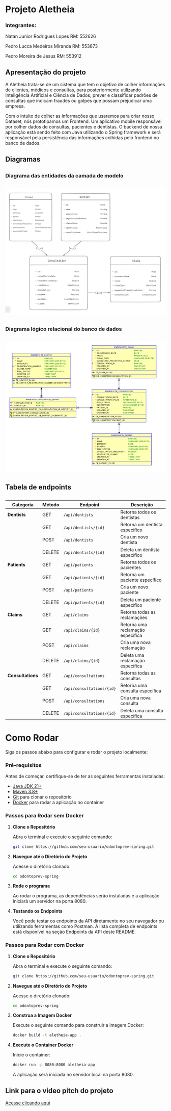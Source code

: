 # Projeto Aletheia

### Integrantes:

Natan Junior Rodrigues Lopes   RM: 552626

Pedro Lucca Medeiros Miranda   RM: 553873

Pedro Moreira de Jesus         RM: 553912

## Apresentação do projeto

A Aletheia trata-se de um sistema que tem
o objetivo de colher informações de clientes,
médicos e consultas, para posteriormente utilizando
Inteligência Artificial e Ciência de Dados,
prever e classificar padrões de consultas que
indicam fraudes ou golpes que possam prejudicar
uma empresa.

Com o intuito de colher as informações que usaremos
para criar nosso Dataset, nós prototipamos um Frontend.
Um aplicativo mobile responsável por colher dados de
consultas, pacientes e dentistas. O backend de nossa
aplicação está sendo feito com Java utilizando o
Spring framework e será responsável pela persistência das
informações colhidas pelo frontend no banco de dados.

## Diagramas
##
### Diagrama das entidades da camada de modelo
##
![img.png](img.png)
##
### Diagrama lógico relacional do banco de dados
##
![img_1.png](img_1.png)

##

## Tabela de endpoints
##
| Categoria       | Método | Endpoint                      | Descrição                        |
|-----------------|--------|------------------------------|----------------------------------|
| **Dentists**    | GET    | `/api/dentists`              | Retorna todos os dentistas      |
|                 | GET    | `/api/dentists/{id}`         | Retorna um dentista específico  |
|                 | POST   | `/api/dentists`              | Cria um novo dentista           |
|                 | DELETE | `/api/dentists/{id}`         | Deleta um dentista específico   |
| **Patients**    | GET    | `/api/patients`              | Retorna todos os pacientes      |
|                 | GET    | `/api/patients/{id}`         | Retorna um paciente específico  |
|                 | POST   | `/api/patients`              | Cria um novo paciente           |
|                 | DELETE | `/api/patients/{id}`         | Deleta um paciente específico   |
| **Claims**      | GET    | `/api/claims`                | Retorna todas as reclamações    |
|                 | GET    | `/api/claims/{id}`           | Retorna uma reclamação específica|
|                 | POST   | `/api/claims`                | Cria uma nova reclamação        |
|                 | DELETE | `/api/claims/{id}`           | Deleta uma reclamação específica|
| **Consultations**| GET    | `/api/consultations`        | Retorna todas as consultas      |
|                 | GET    | `/api/consultations/{id}`    | Retorna uma consulta específica |
|                 | POST   | `/api/consultations`         | Cria uma nova consulta          |
|                 | DELETE | `/api/consultations/{id}`    | Deleta uma consulta específica  |

# Como Rodar

Siga os passos abaixo para configurar e rodar o projeto localmente:

### Pré-requisitos

Antes de começar, certifique-se de ter as seguintes ferramentas instaladas:

- [Java JDK 21+](https://www.oracle.com/java/technologies/javase-jdk21-downloads.html)
- [Maven 3.8+](https://maven.apache.org/download.cgi)
- [Git](https://git-scm.com/) para clonar o repositório
- [Docker](https://www.docker.com/products/docker-desktop/) para rodar a aplicação no container

### Passos para Rodar sem Docker

1. **Clone o Repositório**

   Abra o terminal e execute o seguinte comando:

   ```bash
   git clone https://github.com/seu-usuario/odontoprev-spring.git
   ```

2. **Navegue até o Diretório do Projeto**

   Acesse o diretório clonado:

   ```bash
   cd odontoprev-spring
   ```
   
3. **Rode o programa**

   Ao rodar o programa, as dependências serão instaladas e a aplicação iniciará um servidor na porta 8080.


4. **Testando os Endpoints**

   Você pode testar os endpoints da API diretamente no seu navegador ou utilizando ferramentas como Postman. A lista completa de endpoints está disponível na seção Endpoints da API deste README.

### Passos para Rodar com Docker

1. **Clone o Repositório**

   Abra o terminal e execute o seguinte comando:

   ```bash
   git clone https://github.com/seu-usuario/odontoprev-spring.git
   ```

2. **Navegue até o Diretório do Projeto**

   Acesse o diretório clonado:

   ```bash
   cd odontoprev-spring
   ```

3. **Construa a Imagem Docker**

   Execute o seguinte comando para construir a imagem Docker:

   ```bash
   docker build -t aletheia-app .
   ```

4. **Execute o Container Docker**

   Inicie o container:

   ```bash
   docker run -p 8080:8080 aletheia-app
   ```
   A aplicação será iniciada no servidor local na porta 8080.

## Link para o vídeo pitch do projeto

[Acesse clicando aqui](https://youtu.be/MHIPHuJgK2s)
